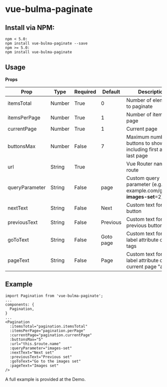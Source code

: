 # vue-bulma-paginate

## Install via NPM:
```
npm < 5.0:
npm install vue-bulma-paginate --save
npm >= 5.0:
npm install vue-bulma-paginate
```

## Usage
**Props**

|Prop|Type|Required|Default|Description|
|----|----|--------|-------|-----------|
|itemsTotal|Number|True|0|Number of elements to paginate|
|itemsPerPage|Number|True|1|Number of items per page|
|currentPage|Number|True|1|Current page|
|buttonsMax|Number|False|7|Maximum number of buttons to show including first and last page|
|url|String|True||Vue Router named route|
|queryParameter|String|False|page|Custom query parameter (e.g. example.com/gallery?**images-set**=2)|
|nextText|String|False|Next|Custom text for next button|
|previousText|String|False|Previous|Custom text for previous button|
|goToText|String|False|Goto page|Custom text for aria-label attribute on "a" tags|
|pageText|String|False|Page|Custom text for aria-label attribute on current page "a" tag|

## Example
```
import Pagination from 'vue-bulma-paginate';
...
components: {
  Pagination,
}
...
<Pagination
  :itemsTotal="pagination.itemsTotal"
  :itemsPerPage="pagination.perPage"
  :currentPage="pagination.currentPage"
  :buttonsMax="5"
  :url="this.$route.name"
  :queryParameter="images-set"
  :nextText="Next set"
  :previousText="Previous set"
  :goToText="Go to the images set"
  :pageText="Images set"
/>
```
A full example is provided at the Demo.
